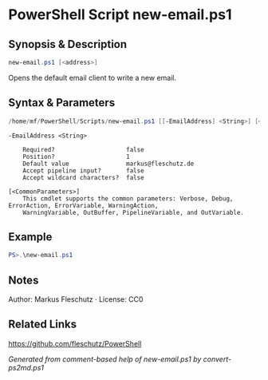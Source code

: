 # PowerShell Script new-email.ps1

## Synopsis & Description
```powershell
new-email.ps1 [<address>]
```

Opens the default email client to write a new email.

## Syntax & Parameters
```powershell
/home/mf/PowerShell/Scripts/new-email.ps1 [[-EmailAddress] <String>] [<CommonParameters>]
```

```
-EmailAddress <String>
    
    Required?                    false
    Position?                    1
    Default value                markus@fleschutz.de
    Accept pipeline input?       false
    Accept wildcard characters?  false
```

```
[<CommonParameters>]
    This cmdlet supports the common parameters: Verbose, Debug, ErrorAction, ErrorVariable, WarningAction, 
    WarningVariable, OutBuffer, PipelineVariable, and OutVariable.
```

## Example
```powershell
PS>.\new-email.ps1
```


## Notes
Author: Markus Fleschutz · License: CC0

## Related Links
https://github.com/fleschutz/PowerShell

*Generated from comment-based help of new-email.ps1 by convert-ps2md.ps1*
